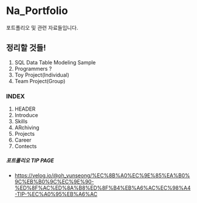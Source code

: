# Na_Portfolio
포트폴리오 및 관련 자료들입니다.


## 정리할 것들!
1. SQL Data Table Modeling Sample
2. Programmers ?
3. Toy Project(Individual)
4. Team Project(Group)


### INDEX
1. HEADER
2. Introduce
3. Skills
4. ARchiving
5. Projects
6. Career
7. Contects

##### 포트폴리오 TIP PAGE
- https://velog.io/@oh_yunseong/%EC%8B%A0%EC%9E%85%EA%B0%9C%EB%B0%9C%EC%9E%90-%ED%8F%AC%ED%8A%B8%ED%8F%B4%EB%A6%AC%EC%98%A4-TIP-%EC%A0%95%EB%A6%AC